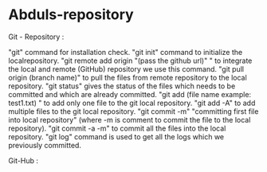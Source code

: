 # Abduls-repository

Git - Repository : 


"git" command for installation check.
"git init" command to initialize the localrepository.
"git remote add origin "(pass the github url)" " to integrate the local and remote (GitHub) repository we use this command.
"git pull origin (branch name)" to pull the files from remote repository to the local repository. 
"git status" gives the status of the files which needs to  be committed and which are already committed.
"git add (file name example: test1.txt) " to add only one file to the git local repository.
"git add -A" to add multiple files to the git local repository.
"git commit -m" "committing first file into local repository" (where -m is comment to commit the file to the local repository).
"git commit -a -m" to commit all the files into the local repository.
"git log" command is used to get all the logs which we previously committed.

Git-Hub : 

